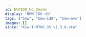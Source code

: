```yaml
---
id: EVOID8_UG_2mode
display: "BMW ID8 UG"
tags: ["bmw", "bmw-id8", "bmw-evo"]
images: []
since: "Ksw-T-M700_OS_v1.3.8-ota"
---
```

